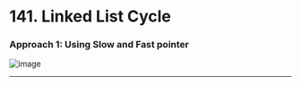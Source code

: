 # 141. Linked List Cycle

 
### Approach 1: Using Slow and Fast pointer
![image](https://github.com/Nikhilpra17/Leetcode-/assets/97670140/e505ce49-6ae8-4a44-8a2e-69cf8d6a252a)

___
